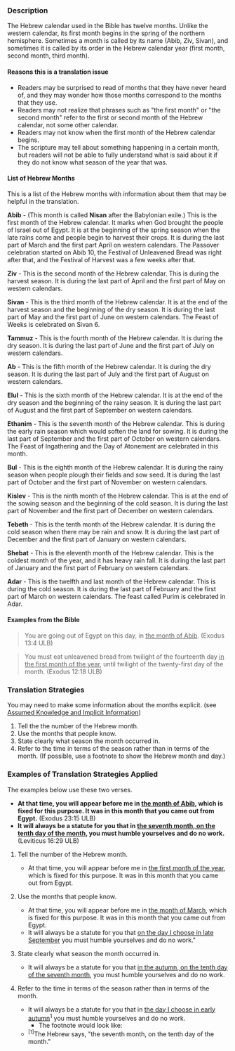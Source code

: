 

### Description

The Hebrew calendar used in the Bible has twelve months. Unlike the western calendar, its first month begins  in the spring of the northern hemisphere. Sometimes a month is called by its name (Abib, Ziv, Sivan), and sometimes it is called by its order in the Hebrew calendar year (first month, second month, third month).

#### Reasons this is a translation issue

* Readers may be surprised to read of months that they have never heard of, and they may wonder how those months correspond to the months that they use.
* Readers may not realize that phrases such as "the first month" or "the second month" refer to the first or second month of the Hebrew calendar, not some other calendar.
* Readers may not know when the first month of the Hebrew calendar begins.
* The scripture may tell about something happening in a certain month, but readers will not be able to fully understand what is said about it if they do not know what season of the year that was.

#### List of Hebrew Months

This is a list of the Hebrew months with information about them that may be helpful in the translation.

**Abib** - (This month is called **Nisan** after the Babylonian exile.) This is the first month of the Hebrew calendar. It marks when God brought the people of Israel out of Egypt. It is at the beginning of the spring season when the late rains come and people begin to harvest their crops. It is during the last part of March and the first part April on western calendars. The Passover celebration started on Abib 10, the Festival of Unleavened Bread was right after that, and the Festival of Harvest was a few weeks after that.

**Ziv** - This is the second month of the Hebrew calendar. This is during the harvest season. It is during the last part of April and the first part of May on western calendars.

**Sivan** - This is the third month of the Hebrew calendar. It is at the end of the harvest season and the beginning of the dry season. It is during the last part of May and the first part of June on western calendars. The Feast of Weeks is celebrated on Sivan 6.

**Tammuz** - This is the fourth month of the Hebrew calendar. It is during the dry season. It is during the last part of June and the first part of July on western calendars.

**Ab** - This is the fifth month of the Hebrew calendar. It is during the dry season. It is during the last part of July and the first part of August on western calendars.

**Elul** - This is the sixth month of the Hebrew calendar. It is at the end of the dry season and the beginning of the rainy season. It is during the last part of August and the first part of September on western calendars.

**Ethanim** - This is the seventh month of the Hebrew calendar. This is during the early rain season which would soften the land for sowing. It is during the last part of September and the first part of October on western calendars. The Feast of Ingathering and the Day of Atonement are celebrated in this month.

**Bul** - This is the eighth month of the Hebrew calendar. It is during the rainy season when people plough their fields and sow seed. It is during the last part of October and the first part of November on western calendars.

**Kislev** - This is the ninth month of the Hebrew calendar. This is at the end of the sowing season and the beginning of the cold season. It is during the last part of November and the first part of December on western calendars.

**Tebeth** - This is the tenth month of the Hebrew calendar. It is during the cold season when there may be rain and snow. It is during the last part of December and the first part of January on western calendars.

**Shebat** - This is the eleventh month of the Hebrew calendar. This is the coldest month of the year, and it has heavy rain fall. It is during the last part of January and the first part of February on western calendars.

**Adar** - This is the twelfth and last month of the Hebrew calendar. This is during the cold season. It is during the last part of February and the first part of March on western calendars. The feast called Purim is celebrated in Adar.

#### Examples from the Bible

<blockquote> You are going out of Egypt on this day, in <u>the month of Abib</u>. (Exodus 13:4 ULB) </blockquote>

> You must eat unleavened bread from twilight of the fourteenth day <u>in the first month of the year</u>, until twilight of the twenty-first day of the month. (Exodus 12:18 ULB)

### Translation Strategies

You may need to make some information about the months explicit. (see [Assumed Knowledge and Implicit Information](../figs-explicit/01.md))

1. Tell the the number of the Hebrew month.
1. Use the months that people know.
1. State clearly what season the month occurred in.
1. Refer to the time in terms of the season rather than in terms of the month. (If possible, use a footnote to show the Hebrew month and day.)

### Examples of Translation Strategies Applied

The examples below use these two verses.

* **At that time, you will appear before me in <u>the month of Abib</u>, which is fixed for this purpose. It was in this month that you came out from Egypt.** (Exodus 23:15 ULB)
* **It will always be a statute for you that in <u>the seventh month, on the tenth day of the month,</u> you must humble yourselves and do no work.** (Leviticus 16:29 ULB)

1. Tell the number of the Hebrew month.

    * At that time, you will appear before me in <u>the first month of the year</u>, which is fixed for this purpose. It was in this month that you came out from Egypt.

1. Use the months that people know.

    * At that time, you will appear before me in <u>the month of March</u>, which is fixed for this purpose. It was in this month that you came out from Egypt.
    * It will always be a statute for you that <u>on the day I choose in late September</u> you must humble yourselves and do no work."

1. State clearly what season the month occurred in.

    * It will always be a statute for you that <u>in the autumn, on the tenth day of the seventh month,</u> you must humble yourselves and do no work.

1. Refer to the time in terms of the season rather than in terms of the month.

    * It will always be a statute for you that in <u>the day I choose in early autumn</u><sup>1</sup> you must humble yourselves and do no work.
        * The footnote would look like:
    * <sup>[1]</sup>The Hebrew says, "the seventh month, on the tenth day of the month."

